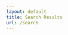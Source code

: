 ```yaml
---
layout: default
title: Search Results
url: /search
---
```

<!-- List where search results will be rendered -->
<ul id="search-results"></ul>

<script>
  // Template to generate the JSON to search
  window.store = {
    {% for page in site.pages %}
      "{{ page.url | slugify }}": {
        "title": "{{ page.title | xml_escape }}",
        "content": {{ page.content | strip_html | jsonify }},
        "url": "{{ page.url | xml_escape }}"
      }
      {% unless forloop.last %},{% endunless %}
    {% endfor %},    
  };
        console.log('Content:', window.store['docs-adv3lite-libref-object-yall-html'] );
</script>

<!-- Import lunr.js from unpkg.com -->
<script src="/assets/js/lunr.js" type="text/javascript"></script>
<!-- Custom search script which we will create below -->
<script src="/assets/js/search.js" type="text/javascript"></script>
